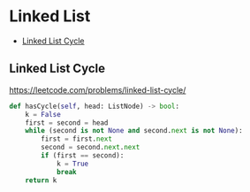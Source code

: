 # Linked List

+ [Linked List Cycle](#linked-list-cycle)

[comment]: <> (Stop)

## Linked List Cycle

https://leetcode.com/problems/linked-list-cycle/

```python
def hasCycle(self, head: ListNode) -> bool:
    k = False
    first = second = head
    while (second is not None and second.next is not None):
        first = first.next
        second = second.next.next
        if (first == second):
            k = True
            break
    return k
```